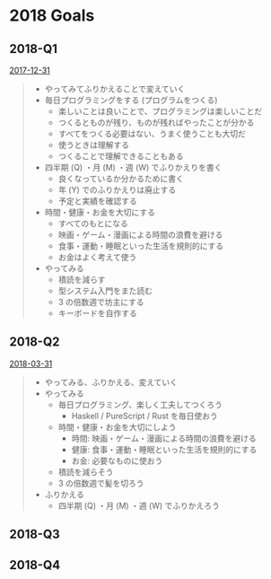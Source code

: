 # 2018 Goals

## 2018-Q1

[2017-12-31][]

> - やってみてふりかえることで変えていく
> - 毎日プログラミングをする (プログラムをつくる)
>   - 楽しいことは良いことで、プログラミングは楽しいことだ
>   - つくるとものが残り、ものが残ればやったことが分かる
>   - すべてをつくる必要はない、うまく使うことも大切だ
>   - 使うときは理解する
>   - つくることで理解できることもある
> - 四半期 (Q) ・月 (M) ・週 (W) でふりかえりを書く
>   - 良くなっているか分かるために書く
>   - 年 (Y) でのふりかえりは廃止する
>   - 予定と実績を確認する
> - 時間・健康・お金を大切にする
>   - すべてのもとになる
>   - 映画・ゲーム・漫画による時間の浪費を避ける
>   - 食事・運動・睡眠といった生活を規則的にする
>   - お金はよく考えて使う
> - やってみる
>   - 積読を減らす
>   - 型システム入門をまた読む
>   - 3 の倍数週で坊主にする
>   - キーボードを自作する

## 2018-Q2

[2018-03-31][]

> - やってみる、ふりかえる、変えていく
> - やってみる
>   - 毎日プログラミング、楽しく工夫してつくろう
>     - Haskell / PureScript / Rust を毎日使おう
>   - 時間・健康・お金を大切にしよう
>     - 時間: 映画・ゲーム・漫画による時間の浪費を避ける
>     - 健康: 食事・運動・睡眠といった生活を規則的にする
>     - お金: 必要なものに使おう
>   - 積読を減らそう
>   - 3 の倍数週で髪を切ろう
> - ふりかえる
>   - 四半期 (Q) ・月 (M) ・週 (W) でふりかえろう

## 2018-Q3

## 2018-Q4

[2017-12-31]: https://blog.bouzuya.net/2017/12/31/
[2018-03-31]: https://blog.bouzuya.net/2018/03/31/
